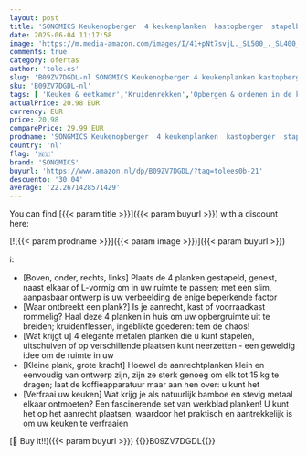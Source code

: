 ```yaml
---
layout: post
title: 'SONGMICS Keukenopberger  4 keukenplanken  kastopberger  stapelbaar  uitbreidbaar  metaal en bamboe  zwart-naturel KCS10NB'
date: 2025-06-04 11:17:58
image: 'https://m.media-amazon.com/images/I/41+pNt7svjL._SL500_._SL400_.jpg'
comments: true
category: ofertas
author: 'tole.es'
slug: 'B09ZV7DGDL-nl SONGMICS Keukenopberger 4 keukenplanken kastopberger...'
sku: 'B09ZV7DGDL-nl'
tags: [ 'Keuken & eetkamer','Kruidenrekken','Opbergen & ordenen in de keuken','Rekken & houders voor de keuken','Wonen & keuken','songmics','🇳🇱', ]
actualPrice: 20.98 EUR
currency: EUR
price: 20.98
comparePrice: 29.99 EUR
prodname: 'SONGMICS Keukenopberger  4 keukenplanken  kastopberger  stapelbaar  uitbreidbaar  metaal en bamboe  zwart-naturel KCS10NB'
country: 'nl'
flag: '🇳🇱'
brand: 'SONGMICS'
buyurl: 'https://www.amazon.nl/dp/B09ZV7DGDL/?tag=tolees0b-21'
descuento: '30.04'
average: '22.2671428571429'
---
```


You can find [{{< param title >}}]({{< param buyurl >}}) with a discount here:

[![{{< param prodname >}}]({{< param image >}})]({{< param buyurl >}})

ℹ️:

- [Boven, onder, rechts, links] Plaats de 4 planken gestapeld, genest, naast elkaar of L-vormig om in uw ruimte te passen; met een slim, aanpasbaar ontwerp is uw verbeelding de enige beperkende factor
- [Waar ontbreekt een plank?] Is je aanrecht, kast of voorraadkast rommelig? Haal deze 4 planken in huis om uw opbergruimte uit te breiden; kruidenflessen, ingeblikte goederen: tem de chaos!
- [Wat krijgt u] 4 elegante metalen planken die u kunt stapelen, uitschuiven of op verschillende plaatsen kunt neerzetten - een geweldig idee om de ruimte in uw
- [Kleine plank, grote kracht] Hoewel de aanrechtplanken klein en eenvoudig van ontwerp zijn, zijn ze sterk genoeg om elk tot 15 kg te dragen; laat de koffieapparatuur maar aan hen over: u kunt het
- [Verfraai uw keuken] Wat krijg je als natuurlijk bamboe en stevig metaal elkaar ontmoeten? Een fascinerende set van werkblad planken! U kunt het op het aanrecht plaatsen, waardoor het praktisch en aantrekkelijk is om uw keuken te verfraaien

[🛒 Buy it!!]({{< param buyurl >}})
{{<world>}}B09ZV7DGDL{{</world>}}

